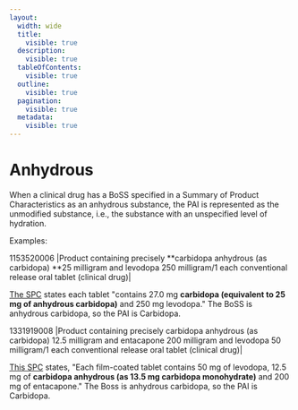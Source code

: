 ```yaml
---
layout:
  width: wide
  title:
    visible: true
  description:
    visible: true
  tableOfContents:
    visible: true
  outline:
    visible: true
  pagination:
    visible: true
  metadata:
    visible: true
---
```


# Anhydrous

When a clinical drug has a BoSS specified in a Summary of Product Characteristics as an anhydrous substance, the PAI is represented as the unmodified substance, i.e., the substance with an unspecified level of hydration. 

Examples:

1153520006 |Product containing precisely **carbidopa anhydrous (as carbidopa) **25 milligram and levodopa 250 milligram/1 each conventional release oral tablet (clinical drug)|

[The SPC](https://www.medicines.org.uk/emc/product/7805/smpc#gref) states each tablet "contains 27.0 mg **carbidopa (equivalent to 25 mg of anhydrous carbidopa)** and 250 mg levodopa." The BoSS is anhydrous carbidopa, so the PAI is Carbidopa. 

  

1331919008 |Product containing precisely carbidopa anhydrous (as carbidopa) 12.5 milligram and entacapone 200 milligram and levodopa 50 milligram/1 each conventional release oral tablet (clinical drug)|

[This SPC](https://www.hpra.ie/img/uploaded/swedocuments/Licence_PA0711-252-001_09032021145258.pdf) states, "Each film-coated tablet contains 50 mg of levodopa, 12.5 mg of **carbidopa anhydrous (as 13.5 mg carbidopa monohydrate)** and 200 mg of entacapone." The Boss is anhydrous carbidopa, so the PAI is Carbidopa. 

  

